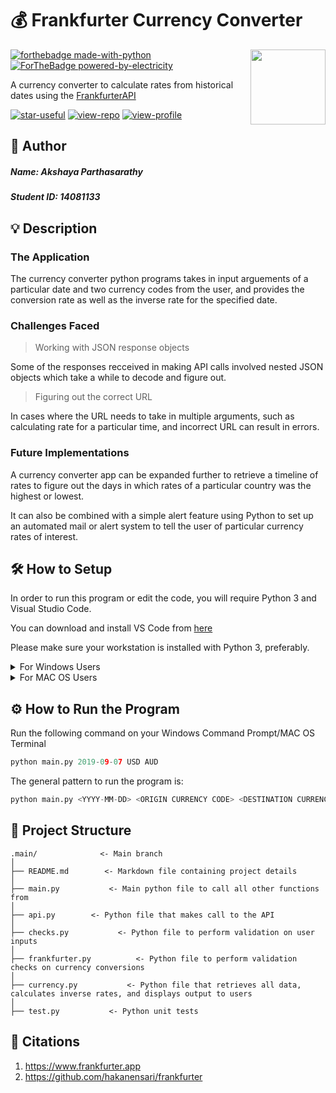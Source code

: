 # 💰 Frankfurter Currency Converter
<img src="https://pixelartmaker-data-78746291193.nyc3.digitaloceanspaces.com/image/9f54815822d853b.png" align="right" width="120"/>

[![forthebadge made-with-python](http://ForTheBadge.com/images/badges/made-with-python.svg)](https://www.python.org/)
[![ForTheBadge powered-by-electricity](http://ForTheBadge.com/images/badges/powered-by-electricity.svg)](http://ForTheBadge.com)

A currency converter to calculate rates from historical dates using the [FrankfurterAPI](https://www.frankfurter.app)

[![star-useful](https://img.shields.io/badge/🌟-If%20useful-red.svg)](https://shields.io) 
[![view-repo](https://img.shields.io/badge/View-Repo-blueviolet)](https://github.com/iaks23?tab=repositories)
[![view-profile](https://img.shields.io/badge/Go%20To-Profile-orange)](https://github.com/iaks23) 

## 🪪 Author
##### Name: Akshaya Parthasarathy
##### Student ID: 14081133

## 💡 Description

### The Application

The currency converter python programs takes in input arguements of a particular date and two currency codes from the user, and provides the conversion rate as well as the inverse rate for the specified date. 

### Challenges Faced

> Working with JSON response objects 

Some of the responses recceived in making API calls involved nested JSON objects which take a while to decode and figure out.

> Figuring out the correct URL

In cases where the URL needs to take in multiple arguments, such as calculating rate for a particular time, and incorrect URL can result in errors.

### Future Implementations

A currency converter app can be expanded further to retrieve a timeline of rates to figure out the days in which rates of a particular country was the highest or lowest. 

It can also be combined with a simple alert feature using Python to set up an automated mail or alert system to tell the user of particular currency rates of interest. 

## 🛠 How to Setup

In order to run this program or edit the code, you will require Python 3 and Visual Studio Code.

You can download and install VS Code from [here](https://code.visualstudio.com)

Please make sure your workstation is installed with Python 3, preferably.  

<details> 
  <summary>
    For Windows Users
  </summary>
  
  See how you can install python 
  [here](https://phoenixnap.com/kb/how-to-install-python-3-windows) 
  
 </details>
  
  <details> 
  <summary>
    For MAC OS Users
  </summary>
  
  
  
  You can download latest version of Python [here](https://www.python.org/downloads/macos/) 
 
  
  
  </details>



## ⚙️ How to Run the Program

Run the following command on your Windows Command Prompt/MAC OS Terminal

```python
python main.py 2019-09-07 USD AUD
```

The general pattern to run the program is: 

```python
python main.py <YYYY-MM-DD> <ORIGIN CURRENCY CODE> <DESTINATION CURRENCY CODE>
```

## 📂 Project Structure

```
.main/              <- Main branch
│
├── README.md        <- Markdown file containing project details
│
├── main.py           <- Main python file to call all other functions from
│
├── api.py        <- Python file that makes call to the API
│
├── checks.py           <- Python file to perform validation on user inputs
│
├── frankfurter.py          <- Python file to perform validation checks on currency conversions
│
├── currency.py           <- Python file that retrieves all data, calculates inverse rates, and displays output to users
│
├── test.py           <- Python unit tests

```


## 📎 Citations
1) https://www.frankfurter.app
2) https://github.com/hakanensari/frankfurter

